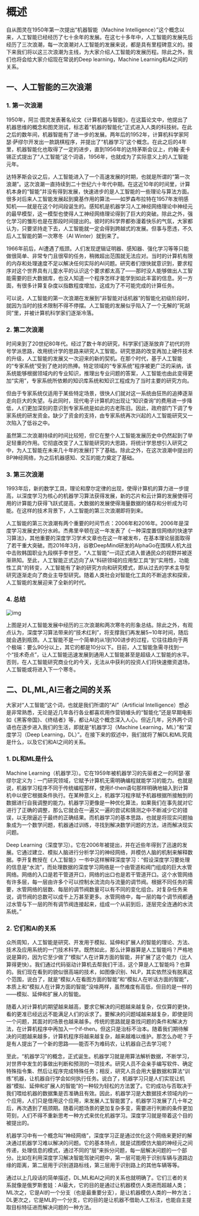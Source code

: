 # 概述

自从图灵在1950年第一次提出“机器智能（Machine Intelligence）”这个概念以来，人工智能已经经历了七十余年的发展。在这七十多年中，人工智能的发展先后经历了三次浪潮，每一次浪潮对人工智能的发展来说，都是具有里程碑意义的。接下来我们将以这三次浪潮为主线，为大家介绍人工智能的发展历程。除此之外，我们也将会给大家介绍现在常说的Deep learning，Machine Learning和AI之间的关系。

## 一、人工智能的三次浪潮

### 1. 第一次浪潮

1950年，阿兰·图灵发表著名论文《计算机器与智能》，在这篇论文中，他提出了机器思维的概念和图灵测试，标志着“机器的智能化”正式进入人类的科技树。在此之后的数年间，机器智能有了进一步的发展。两年后的1952年，计算机科学家阿瑟·萨缪尔开发出一款跳棋程序，并提出了“机器学习”这个概念。在此之后的4年里，机器智能化也取得了一定的进步，直到1956年的达特茅斯会议上，约翰·麦卡锡正式提出了“人工智能”这个词语，1956年，也就成为了实际意义上的人工智能元年。

达特茅斯会议之后，人工智能进入了一个高速发展的时期，也就是所谓的“第一次浪潮”。这次浪潮一直持续到二十世纪六十年代中期。在这近10年的时间里，计算机本身的“智能”并没有得到发展，快速进步的是人工智能的一些理论与算法方面。很多对后来人工智能发展起到奠基作用的算法——如罗森布拉特在1957年发明感知机——就是在这个时间段诞生的。感知机是机器学习人工神经网络理论中神经元的最早模型，这一模型也使得人工神经网络理论得到了巨大的突破。除此之外，强化学习的雏形也是在那段时间提出的。彼时的科学界都弥漫着快乐的气氛，大家都认为，只要坚持走下去，人工智能就一定会得到跨越式的发展。但事与愿违，不久后人工智能的第一次寒冬（AI Winter）就到来了。

1966年前后，AI遭遇了瓶颈。人们发现逻辑证明器、感知器、强化学习等等只能做很简单、非常专门且很窄的任务，稍微超出范围就无法应对。当时的计算机有限的内存和处理速度不足以解决任何实际的AI问题。研究者们很快就意识到，要求程序对这个世界具有儿童水平的认识这个要求都太高了——那时没人能够做出人工智能需要的巨大数据库，也没人知道一个程序怎样才能学到如此丰富的信息。另一方面，有很多计算复杂度以指数程度增加，这成为了不可能完成的计算任务。

可以说，人工智能的第一次浪潮在发展到“非智能对话机器”的智能化初级阶段时，就因为当时的技术限制不得不停摆。人工智能的发展似乎陷入了一个无解的“死胡同”里，并被计算机科学家们逐渐冷落。

### 2. 第二次浪潮

时间来到了20世纪80年代。经过了数十年的研究，科学家们逐渐放弃了初代的符号学派思路，改用统计学的思路来研究人工智能。研究思路的改变再加上硬件技术的升级，人工智能的发展又一次迎来的新的契机。在那个时代，基于人工智能的“专家系统”受到了绝对的热捧。特定领域的“专家系统”程序被更广泛的采纳，该系统能够根据领域内的专业知识，推理出专业问题的答案，人工智能也由此变得更加“实用”，专家系统所依赖的知识库系统和知识工程成为了当时主要的研究方向。

但由于专家系统仅适用于某些特定场景，很快人们就对这一系统由狂热的追捧逐渐走向巨大的失望。与此同时，现代电子计算机的出现让“知识查询”的费用进一步降低，人们更加深刻的意识到专家系统是如此的古老陈旧。因此，政府部门下调了专家系统的研发资金。缺少了资金的支持，由专家系统再次兴起的人工智能研究又一次陷入了低谷之中。

虽然第二次浪潮持续的时间比较短，但它在整个人工智能发展历史中仍然起到了举足轻重的作用。它彻底改变了人工智能研究的大思路，将统计学思想引入研究之中，为人工智能在未来几十年的发展打下了基础。除此之外，在这次浪潮中提出的BP神经网络，为之后机器感知、交互的能力奠定了基础。

### 3. 第三次浪潮

1993年后，新的数学工具，理论和摩尔定律的出现，使得计算机的算力进一步提高，以深度学习为核心的机器学习算法获得发展，新的芯片和云计算的发展使得可用的计算能力获得飞跃式提高，大数据的发展使得海量数据的储存和分析成为可能。在这样的技术背景下，人工智能的第三次浪潮即将到来。

人工智能的第三次浪潮有两个重要的时间节点：2006年和2016年。2006年是深度学习发展史的分水岭。杰弗里辛顿在这一年发表了《一种深度置信网络的快速学习算法》，其他重要的深度学习学术文章也在这一年被发布，在基本理论层面取得了若干重大突破。而2016年3月，谷歌DeepMind研发的AlphaGo在围棋人机大战中击败韩国职业九段棋手李世乭，“人工智能”一词正式进入普通民众的视野并被逐渐熟知。至此，人工智能正式迈向了从“科研领域的应用型工具”到“实用性，功能性工具”的转变，人工智能有了新的研究方向和研究模式，即从过去的学术主导型研究逐渐走向了商业主导型研究。随着人类社会对智能化工具的不断追求和探索，人工智能的发展迎来了全新的时代。

### 4. 总结

![img](/Users/zhougaofeng/Desktop/Salute_系列/Salute_DL/img/2.jpg)

上图是对人工智能发展中经历的三次浪潮和两次寒冬的形象总结。除此之外，有观点认为，深度学习算法带来的“技术红利”，将支撑我们再发展5~10年时间，随后就会遇到瓶颈。人工智能不是一个简单的从1到100进步的过程，它往往趋向于两个极端：要么90分以上，其它的都是10分以下。目前，人工智能急需寻找到一个“技术奇点”，让人工智能迅速发展到通用人工智能甚至是超级人工智能的水平。否则，在人工智能研究商业化的今天，无法从中获利的投资人们将快速撤资退场，人工智能或将进入下一个寒冬。

## 二、DL,ML,AI三者之间的关系

大家对“人工智能”这个词，也就是我们所谓的“AI”（Artificial Intelligence）想必是非常熟悉，无论是近几年各行各业都喜欢用作营销噱头的“智能化”还是早期电影如《黑客帝国》、《终结者》等，都让AI这个概念深入人心。但近几年，另外两个词语也在逐步进入我们的生活，即就是“机器学习（Machine Learning，ML）”和“深度学习（Deep Learning，DL）”。在接下来的叙述中，我们就将了解DL和ML究竟是什么，以及它们和AI之间的关系。

### 1. DL和ML是什么

Machine Learning（机器学习）。它在1959年被机器学习的先驱者之一的阿瑟·塞缪尔定义为：一门研究领域，它赋予计算机无需明确编程就能学习的能力。也就是说，机器学习程序不同于传统编程那样，使用if-then语句那样明确地输入到计算机中以便它根据条件执行。在某种意义上，机器学习程序赋予机器根据所接触到的数据进行自我调整的能力。机器学习更像是一种优化算法，如果我们在事先就对它进行了正确的调整，那么它就会在一遍又一遍的尝试和猜测之中不断减少它的错误，以无限逼近于最终的正确结果。而机器学习的基本思路，也就是将现实问题抽象成为一个数学问题，机器通过训练，寻找到解决数学问题的方法，进而解决现实问题。

Deep Learning（深度学习）。它在2006年被提出，并在近些年得到了迅速的发展。它通过建立、模拟人脑进行分析学习的神经网络，并模仿人脑的机制来解释数据。李开复教授在《人工智能》一书中这样解释深度学习：“假设深度学习要处理的信息是“水流”，而处理数据的深度学习网络是一个由管道和阀门组成的巨大水管网络。网络的入口是若干管道开口，网络的出口也是若干管道开口。这个水管网络有许多层，每一层由许多个可以控制水流流向与流量的调节阀。根据不同任务的需要，水管网络的层数、每层的调节阀数量可以有不同的变化组合。对复杂任务来说，调节阀的总数可以成千上万甚至更多。水管网络中，每一层的每个调节阀都通过水管与下一层的所有调节阀连接起来，组成一个从前到后，逐层完全连通的水流系统。”

### 2. 它们和AI的关系

众所周知，人工智能是研究、开发用于模拟、延伸和扩展人的智能的理论、方法、技术及应用系统的一门技术科学。既然如此，那么计算器算是人工智能吗？严格地说是算的，因为它至少做了“模拟”人在计算方面的智能，并扩展了这个能力（比人算得更快）。我们通过代码驱动计算机去帮我们干活，这个算是人工智能吗？也算的。我们现在看到的貌似很高端的技术，如图像识别、NLP，其实依然没有脱离这个范围，说白了，就是“模拟人在看图方面的智能”和“模拟人在听话方面的智能”，本质上和“模拟人在计算方面的智能”没啥两样，虽然难度有高低，但目的是一样的——模拟、延伸和扩展人的智能。

随着人对计算机的期望越来越高，要求它解决的问题越来越复杂，仅仅算的更快，看的更准已经远远不能满足人们的诉求了。要解决的问题域越来越复杂，即使是同一个问题，其面对的场景也越来越多。传统的思路就是查找问题的条件和解决方法，在计算机程序中再加入一个if-then。但这只是治标不治本。随着我们期待解决的问题越来越多，计算机程序将越来越复杂，越来越难以维护。那怎么办呢？于是有人提出了一个新的思路——能否不为难码农，让机器自己去学习呢？

至此，“机器学习”的概念，正式诞生。机器学习就是用算法解析数据，不断学习，对世界中发生的事做出判断和预测的一项技术。研究人员不会亲手编写软件、确定特殊指令集、然后让程序完成特殊任务；相反，研究人员会用大量数据和算法“训练”机器，让机器自行学会如何执行任务。说白了，机器学习只是人们实现让机器“模拟、延伸和扩展人的智能”的一种较为轻松的方法罢了。它的成功与否取决于我们喂给机器的数据集是否准确且有效。因此，机器学习是大数据技术领域内的一个应用，人们只是借用这个应用，来发展人工智能罢了。机器学习发展了几十年之后，再次遇到了瓶颈期。随着问题场景的更加复杂多变，需要进行判断的条件更加苛刻，人们不得不重新思考一种方式来优化机器学习。深度学习就是带着这个目的被提出的。

机器学习中有一个概念叫“神经网络”，深度学习正是通过优化这个网络来更好的解决通过机器学习难以解决的问题。它的基本特点，就是试图模仿大脑的神经元之间传递，处理信息的模式，通过不同的“层”来拆分问题，每一层解决问题的一个部分。比如在利用深度学习解决智能驾驶问题中，第一层可能用于识别车辆与道路边缘的距离，第二层用于识别道路标线，第三层用于识别路上的其他车辆等等。

通过以上几段话的简单描述，DL,ML和AI之间的关系也就明确了。它们三者的关系就像是俄罗斯套娃：AI最大，它的目的是通过让机器模仿人类进而超越人类；ML次之，它是AI的一个分支（也是最重要分支），是让机器模仿人类的一种方法；DL更次之，它是ML的一个分支，它的目的是让机器不借助人工标注，也能自主提取目标特征进而解决问题的一种方法。

